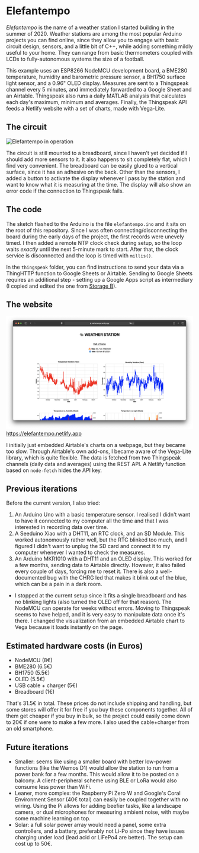 # Elefantempo
 
_Elefantempo_ is the name of a weather station I started building in the summer of 2020. Weather stations are among the most popular Arduino projects you can find online, since they allow you to engage with basic circuit design, sensors, and a little bit of C++, while adding something mildly useful to your home. They can range from basic thermometers coupled with LCDs to fully-autonomous systems the size of a football.

This example uses an ESP8266 NodeMCU development board, a BME280 temperature, humidity and barometric pressure sensor, a BH1750 surface light sensor, and a 0.96" OLED display. Measures are sent to a Thingspeak channel every 5 minutes, and immediately forwarded to a Google Sheet and an Airtable. Thingspeak also runs a daily MATLAB analysis that calculates each day's maximum, minimum and averages. Finally, the Thingspeak API feeds a Netlify website with a set of charts, made with Vega-Lite.

## The circuit

![Elefantempo in operation](elefantempo.gif)

The circuit is still mounted to a breadboard, since I haven't yet decided if I should add more sensors to it. It also happens to sit completely flat, which I find very convenient. The breadboard can be easily glued to a vertical surface, since it has an adhesive on the back. Other than the sensors, I added a button to activate the display whenever I pass by the station and want to know what it is measuring at the time. The display will also show an error code if the connection to Thingspeak fails.

## The code

The sketch flashed to the Arduino is the file `elefantempo.ino` and it sits on the root of this repository. Since I was often connecting/disconnecting the board during the early days of the project, the first records were unevely timed. I then added a remote NTP clock check during setup, so the loop waits _exactly_ until the next 5-minute mark to start. After that, the clock service is disconnected and the loop is timed with `millis()`. 

In the `thingspeak` folder, you can find instructions to send your data via a ThingHTTP function to Google Sheets or Airtable. Sending to Google Sheets requires an additional step - setting up a Google Apps script as intermediary (I copied and edited the one from [Storage B](https://github.com/StorageB/Google-Sheets-Logging)).

## The website

![Elefantempo website](screenshot.png)
https://elefantempo.netlify.app

I initially just embedded Airtable's charts on a webpage, but they became too slow. Through Airtable's own add-ons, I became aware of the Vega-Lite library, which is quite flexible. The data is fetched from two Thingspeak channels (daily data and averages) using the REST API. A Netlify function based on `node-fetch` hides the API key.

## Previous iterations

Before the current version, I also tried:

1. An Arduino Uno with a basic temperature sensor. I realised I didn't want to have it connected to my computer all the time and that I was interested in recording data over time.
2. A Seeduino Xiao with a DHT11, an RTC clock, and an SD Module. This worked autonomously rather well, but the RTC blinked too much, and I figured I didn't want to unplug the SD card and connect it to my computer whenever I wanted to check the measures.
3. An Arduino MKR1010 with a DHT11 and an OLED display. This worked for a few months, sending data to Airtable directly. However, it also failed every couple of days, forcing me to reset it. There is also a well-documented bug with the CHRG led that makes it blink out of the blue, which can be a pain in a dark room.
* I stopped at the current setup since it fits a single breadboard and has no blinking lights (also turned the OLED off for that reason). The NodeMCU can operate for weeks without errors. Moving to Thingspeak seems to have helped, and it is very easy to manipulate data once it's there. I changed the visualization from an embedded Airtable chart to Vega because it loads instantly on the page.

## Estimated hardware costs (in Euros)

* NodeMCU (8€)
* BME280 (6.5€)
* BH1750 (5.5€)
* OLED (5.5€)
* USB cable + charger (5€)
* Breadboard (1€)

That's 31.5€ in total. These prices do not include shipping and handling, but some stores will offer it for free if you buy these components together. All of them get cheaper if you buy in bulk, so the project could easily come down to 20€ if one were to make a few more. I also used the cable+charger from an old smartphone. 

## Future iterations

* Smaller: seems like using a smaller board with better low-power functions (like the Wemos D1) would allow the station to run from a power bank for a few months. This would allow it to be posted on a balcony. A client-peripheral scheme using BLE or LoRa would also consume less power than WiFi.
* Leaner, more complex: the Raspberry Pi Zero W and Google's Coral Environment Sensor (40€ total) can easily be coupled together with no wiring. Using the Pi allows for adding beefier tasks, like a landscape camera, or dual microphones for measuring ambient noise, with maybe some machine learning on top.
* Solar: a full solar power array would need a panel, some extra controllers, and a battery, preferably not Li-Po since they have issues charging under load (lead acid or LiFePo4 are better). The setup can cost up to 50€.
